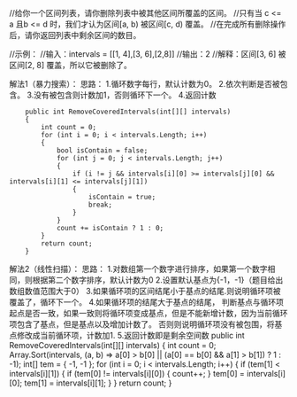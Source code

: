 ﻿ //给你一个区间列表，请你删除列表中被其他区间所覆盖的区间。
//只有当 c <= a 且b <= d 时，我们才认为区间[a, b) 被区间[c, d) 覆盖。
//在完成所有删除操作后，请你返回列表中剩余区间的数目。



//示例：
//输入：intervals = [[1, 4],[3, 6],[2,8]]
//输出：2
//解释：区间[3, 6] 被区间[2, 8] 覆盖，所以它被删除了。


解法1（暴力搜索）：
思路：
1.循环数字每行，默认计数为0。
2.依次判断是否被包含。
3.没有被包含则计数加1，否则循环下一个。
4.返回计数

		public int RemoveCoveredIntervals(int[][] intervals)
        {
            int count = 0;
            for (int i = 0; i < intervals.Length; i++)
            {
                bool isContain = false;
                for (int j = 0; j < intervals.Length; j++)
                {
                    if (i != j && intervals[i][0] >= intervals[j][0] && intervals[i][1] <= intervals[j][1])
                    {
                        isContain = true;
                        break;
                    }
                }
                count += isContain ? 1 : 0;
            }
            return count;
        }

解法2（线性扫描）：
思路：
1.对数组第一个数字进行排序，如果第一个数字相同，则根据第二个数字排序，默认计数为0
2.设置默认基点为{-1，-1}（题目给出数组数值范围大于0）
3.如果循环项的区间结尾小于基点的结尾.则说明循环项被覆盖了，循环下一个。
4.如果循环项的结尾大于基点的结尾，
	判断基点与循环项起点是否一致，如果一致则将循环项变成基点，但是不能新增计数，因为当前循环项包含了基点，但是基点以及增加计数了。
	否则则说明循环项没有被包围，将基点修改成当前循环项，计数加1.
5.返回计数即是剩余空间数
		public int RemoveCoveredIntervals(int[][] intervals)
        {
            int count = 0;
            Array.Sort(intervals, (a, b) => a[0] > b[0] || (a[0] == b[0] && a[1] > b[1]) ? 1 : -1);
            int[] tem = { -1, -1 };
            for (int i = 0; i < intervals.Length; i++)
            {
                if (tem[1] < intervals[i][1])
                {
                    if (tem[0] != intervals[i][0])
                    {
                        count++;
                    }
                    tem[0] = intervals[i][0];
                    tem[1] = intervals[i][1];
                }
            }
            return count;
        }